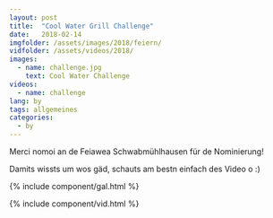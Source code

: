 ```yaml
---
layout: post
title:  "Cool Water Grill Challenge"
date:   2018-02-14
imgfolder: /assets/images/2018/feiern/
vidfolder: /assets/videos/2018/
images:
  - name: challenge.jpg
    text: Cool Water Challenge
videos:
  - name: challenge
lang: by
tags: allgemeines
categories:
  - by
---
```


Merci nomoi an de Feiawea Schwabmühlhausen für de Nominierung!

Damits wissts um wos gäd, schauts am bestn einfach des Video o :)

{% include component/gal.html %}

{% include component/vid.html %}
